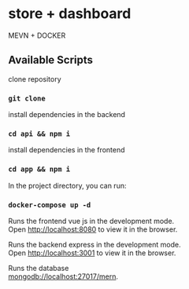 # store + dashboard

MEVN + DOCKER

## Available Scripts

clone repository

### `git clone`

install dependencies in the backend

### `cd api && npm i`

install dependencies in the frontend

### `cd app && npm i`

In the project directory, you can run:

### `docker-compose up -d`

Runs the frontend vue js in the development mode.<br>
Open [http://localhost:8080](http://localhost:8080) to view it in the browser.

Runs the backend express in the development mode.<br>
Open [http://localhost:3001](http://localhost:3001) to view it in the browser.

Runs the database<br>
[mongodb://localhost:27017/mern](mongodb://localhost:27018/merv).
